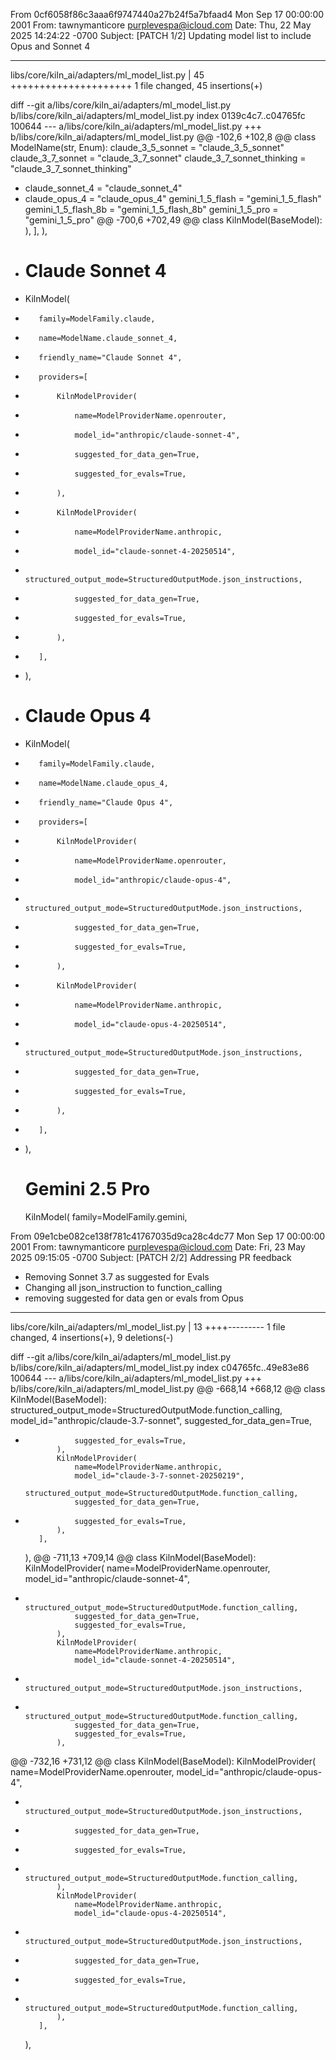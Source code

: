 From 0cf6058f86c3aaa6f9747440a27b24f5a7bfaad4 Mon Sep 17 00:00:00 2001
From: tawnymanticore <purplevespa@icloud.com>
Date: Thu, 22 May 2025 14:24:22 -0700
Subject: [PATCH 1/2] Updating model list to include Opus and Sonnet 4

---
 libs/core/kiln_ai/adapters/ml_model_list.py | 45 +++++++++++++++++++++
 1 file changed, 45 insertions(+)

diff --git a/libs/core/kiln_ai/adapters/ml_model_list.py b/libs/core/kiln_ai/adapters/ml_model_list.py
index 0139c4c7..c04765fc 100644
--- a/libs/core/kiln_ai/adapters/ml_model_list.py
+++ b/libs/core/kiln_ai/adapters/ml_model_list.py
@@ -102,6 +102,8 @@ class ModelName(str, Enum):
     claude_3_5_sonnet = "claude_3_5_sonnet"
     claude_3_7_sonnet = "claude_3_7_sonnet"
     claude_3_7_sonnet_thinking = "claude_3_7_sonnet_thinking"
+    claude_sonnet_4 = "claude_sonnet_4"
+    claude_opus_4 = "claude_opus_4"
     gemini_1_5_flash = "gemini_1_5_flash"
     gemini_1_5_flash_8b = "gemini_1_5_flash_8b"
     gemini_1_5_pro = "gemini_1_5_pro"
@@ -700,6 +702,49 @@ class KilnModel(BaseModel):
             ),
         ],
     ),
+    # Claude Sonnet 4
+    KilnModel(
+        family=ModelFamily.claude,
+        name=ModelName.claude_sonnet_4,
+        friendly_name="Claude Sonnet 4",
+        providers=[
+            KilnModelProvider(
+                name=ModelProviderName.openrouter,
+                model_id="anthropic/claude-sonnet-4",
+                suggested_for_data_gen=True,
+                suggested_for_evals=True,
+            ),
+            KilnModelProvider(
+                name=ModelProviderName.anthropic,
+                model_id="claude-sonnet-4-20250514",
+                structured_output_mode=StructuredOutputMode.json_instructions,
+                suggested_for_data_gen=True,
+                suggested_for_evals=True,
+            ),
+        ],
+    ),
+    # Claude Opus 4
+    KilnModel(
+        family=ModelFamily.claude,
+        name=ModelName.claude_opus_4,
+        friendly_name="Claude Opus 4",
+        providers=[
+            KilnModelProvider(
+                name=ModelProviderName.openrouter,
+                model_id="anthropic/claude-opus-4",
+                structured_output_mode=StructuredOutputMode.json_instructions,
+                suggested_for_data_gen=True,
+                suggested_for_evals=True,
+            ),
+            KilnModelProvider(
+                name=ModelProviderName.anthropic,
+                model_id="claude-opus-4-20250514",
+                structured_output_mode=StructuredOutputMode.json_instructions,
+                suggested_for_data_gen=True,
+                suggested_for_evals=True,
+            ),
+        ],
+    ),
     # Gemini 2.5 Pro
     KilnModel(
         family=ModelFamily.gemini,

From 09e1cbe082ce138f781c41767035d9ca28c4dc77 Mon Sep 17 00:00:00 2001
From: tawnymanticore <purplevespa@icloud.com>
Date: Fri, 23 May 2025 09:15:05 -0700
Subject: [PATCH 2/2] Addressing PR feedback

- Removing Sonnet 3.7 as suggested for Evals
- Changing all json_instruction to function_calling
- removing suggested for data gen or evals from Opus
---
 libs/core/kiln_ai/adapters/ml_model_list.py | 13 ++++---------
 1 file changed, 4 insertions(+), 9 deletions(-)

diff --git a/libs/core/kiln_ai/adapters/ml_model_list.py b/libs/core/kiln_ai/adapters/ml_model_list.py
index c04765fc..49e83e86 100644
--- a/libs/core/kiln_ai/adapters/ml_model_list.py
+++ b/libs/core/kiln_ai/adapters/ml_model_list.py
@@ -668,14 +668,12 @@ class KilnModel(BaseModel):
                 structured_output_mode=StructuredOutputMode.function_calling,
                 model_id="anthropic/claude-3.7-sonnet",
                 suggested_for_data_gen=True,
-                suggested_for_evals=True,
             ),
             KilnModelProvider(
                 name=ModelProviderName.anthropic,
                 model_id="claude-3-7-sonnet-20250219",
                 structured_output_mode=StructuredOutputMode.function_calling,
                 suggested_for_data_gen=True,
-                suggested_for_evals=True,
             ),
         ],
     ),
@@ -711,13 +709,14 @@ class KilnModel(BaseModel):
             KilnModelProvider(
                 name=ModelProviderName.openrouter,
                 model_id="anthropic/claude-sonnet-4",
+                structured_output_mode=StructuredOutputMode.function_calling,
                 suggested_for_data_gen=True,
                 suggested_for_evals=True,
             ),
             KilnModelProvider(
                 name=ModelProviderName.anthropic,
                 model_id="claude-sonnet-4-20250514",
-                structured_output_mode=StructuredOutputMode.json_instructions,
+                structured_output_mode=StructuredOutputMode.function_calling,
                 suggested_for_data_gen=True,
                 suggested_for_evals=True,
             ),
@@ -732,16 +731,12 @@ class KilnModel(BaseModel):
             KilnModelProvider(
                 name=ModelProviderName.openrouter,
                 model_id="anthropic/claude-opus-4",
-                structured_output_mode=StructuredOutputMode.json_instructions,
-                suggested_for_data_gen=True,
-                suggested_for_evals=True,
+                structured_output_mode=StructuredOutputMode.function_calling,
             ),
             KilnModelProvider(
                 name=ModelProviderName.anthropic,
                 model_id="claude-opus-4-20250514",
-                structured_output_mode=StructuredOutputMode.json_instructions,
-                suggested_for_data_gen=True,
-                suggested_for_evals=True,
+                structured_output_mode=StructuredOutputMode.function_calling,
             ),
         ],
     ),
